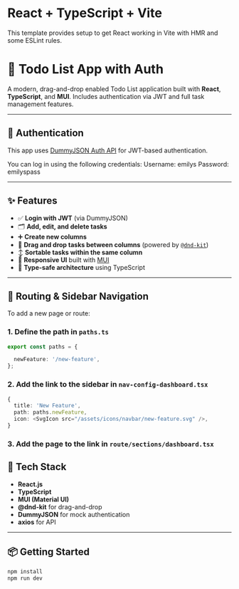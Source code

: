 # React + TypeScript + Vite

This template provides setup to get React working in Vite with HMR and some ESLint rules.

# 📝 Todo List App with Auth

A modern, drag-and-drop enabled Todo List application built with **React**, **TypeScript**, and **MUI**. Includes authentication via JWT and full task management features.

---

## 🔐 Authentication

This app uses [DummyJSON Auth API](https://dummyjson.com/docs/auth) for JWT-based authentication.

You can log in using the following credentials:
Username: emilys
Password: emilyspass


---

## ✨ Features

- ✅ **Login with JWT** (via DummyJSON)
- 🗂️ **Add, edit, and delete tasks**
- ➕ **Create new columns**
- 🔄 **Drag and drop tasks between columns** (powered by [`@dnd-kit`](https://github.com/clauderic/dnd-kit))
- ↕️ **Sortable tasks within the same column**
- 🎨 **Responsive UI** built with [MUI](https://mui.com/)
- 🧠 **Type-safe architecture** using TypeScript

---

## 🧭 Routing & Sidebar Navigation

To add a new page or route:

### 1. Define the path in `paths.ts`

```ts
export const paths = {

  newFeature: '/new-feature', 
};
```
### 2. Add the link to the sidebar in `nav-config-dashboard.tsx`

```ts
{
  title: 'New Feature',
  path: paths.newFeature,
  icon: <SvgIcon src="/assets/icons/navbar/new-feature.svg" />,
}
```

### 3. Add the page to the link in `route/sections/dashboard.tsx`


## 🚀 Tech Stack

- **React.js**
- **TypeScript**
- **MUI (Material UI)**
- **@dnd-kit** for drag-and-drop
- **DummyJSON** for mock authentication
- **axios** for API
---

## 📦 Getting Started

```bash
npm install
npm run dev

